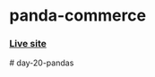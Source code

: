 # panda-commerce

### [Live site](https://programminghero1.github.io/panda-commerce/)
#   d a y - 2 0 - p a n d a s  
 